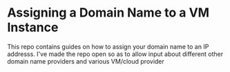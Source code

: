 # Assigning a Domain Name to a VM Instance  
This repo contains guides on how to assign your domain name to an IP addresss. I've made the repo open so as to allow input about different other domain name providers and various VM/cloud provider 
